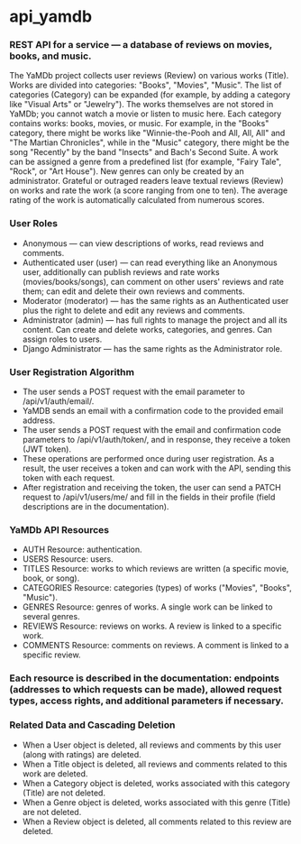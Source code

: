 # api_yamdb
### REST API for a service — a database of reviews on movies, books, and music.

The YaMDb project collects user reviews (Review) on various works (Title). Works are divided into categories: "Books", "Movies", "Music". The list of categories (Category) can be expanded (for example, by adding a category like "Visual Arts" or "Jewelry").
The works themselves are not stored in YaMDb; you cannot watch a movie or listen to music here.
Each category contains works: books, movies, or music. For example, in the "Books" category, there might be works like "Winnie-the-Pooh and All, All, All" and "The Martian Chronicles", while in the "Music" category, there might be the song "Recently" by the band "Insects" and Bach's Second Suite. A work can be assigned a genre from a predefined list (for example, "Fairy Tale", "Rock", or "Art House"). New genres can only be created by an administrator.
Grateful or outraged readers leave textual reviews (Review) on works and rate the work (a score ranging from one to ten). The average rating of the work is automatically calculated from numerous scores.

### User Roles
-   Anonymous — can view descriptions of works, read reviews and comments.
-   Authenticated user (user) — can read everything like an Anonymous user, additionally can publish reviews and rate works (movies/books/songs), can comment on other users' reviews and rate them; can edit and delete their own reviews and comments.
-   Moderator (moderator) — has the same rights as an Authenticated user plus the right to delete and edit any reviews and comments.
-   Administrator (admin) — has full rights to manage the project and all its content. Can create and delete works, categories, and genres. Can assign roles to users.
-   Django Administrator — has the same rights as the Administrator role.

### User Registration Algorithm
-   The user sends a POST request with the email parameter to /api/v1/auth/email/.
-   YaMDB sends an email with a confirmation code to the provided email address.
-   The user sends a POST request with the email and confirmation code parameters to /api/v1/auth/token/, and in response, they receive a token (JWT token).
-   These operations are performed once during user registration. As a result, the user receives a token and can work with the API, sending this token with each request.
-   After registration and receiving the token, the user can send a PATCH request to /api/v1/users/me/ and fill in the fields in their profile (field descriptions are in the documentation).

### YaMDb API Resources
-   AUTH Resource: authentication.
-   USERS Resource: users.
-   TITLES Resource: works to which reviews are written (a specific movie, book, or song).
-   CATEGORIES Resource: categories (types) of works ("Movies", "Books", "Music").
-   GENRES Resource: genres of works. A single work can be linked to several genres.
-   REVIEWS Resource: reviews on works. A review is linked to a specific work.
-   COMMENTS Resource: comments on reviews. A comment is linked to a specific review.

### Each resource is described in the documentation: endpoints (addresses to which requests can be made), allowed request types, access rights, and additional parameters if necessary.

### Related Data and Cascading Deletion
-   When a User object is deleted, all reviews and comments by this user (along with ratings) are deleted.
-   When a Title object is deleted, all reviews and comments related to this work are deleted.
-   When a Category object is deleted, works associated with this category (Title) are not deleted.
-   When a Genre object is deleted, works associated with this genre (Title) are not deleted.
-   When a Review object is deleted, all comments related to this review are deleted.
